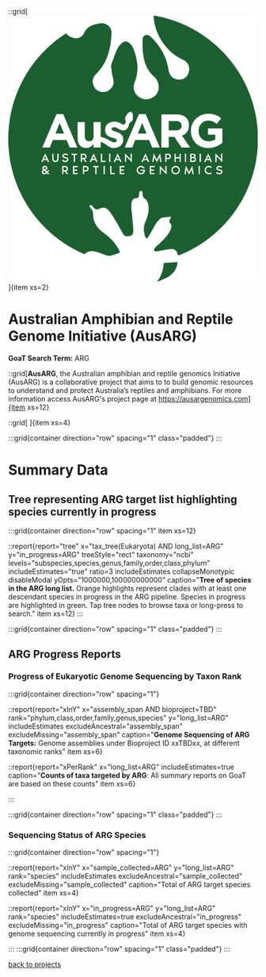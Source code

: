 ::grid[![GoaT](/static/images/AusARG-Logo.png)]{item xs=2}

# Australian Amphibian and Reptile Genome Initiative (AusARG)
**GoaT Search Term:** ARG


::grid[**AusARG**, the Australian amphibian and reptile genomics Initiative (AusARG) is a collaborative project that aims to to build genomic resources to understand and protect Australia’s reptiles and amphibians. For more information access AusARG's project page at https://ausargenomics.com]{item xs=12}

::grid[ ]{item xs=4}


:::grid{container direction="row" spacing="1" class="padded"}
:::

# Summary Data

## Tree representing ARG target list highlighting species currently in progress

:::grid{container direction="row" spacing="1" item xs=12}

::report{report="tree" x="tax_tree(Eukaryota) AND long_list=ARG" y="in_progress=ARG" treeStyle="rect" taxonomy="ncbi" levels="subspecies,species,genus,family,order,class,phylum" includeEstimates="true" ratio=3 includeEstimates collapseMonotypic disableModal yOpts="1000000,100000000000" caption="**Tree of species in the ARG long list.** Orange highlights represent clades with at least one descendant species in progress in the ARG pipeline. Species in progress are highlighted in green. Tap tree nodes to browse taxa or long-press to search." item xs=12}
:::


:::grid{container direction="row" spacing="1" class="padded"}
:::

## ARG Progress Reports
### Progress of Eukaryotic Genome Sequencing by Taxon Rank
:::grid{container direction="row" spacing="1"}

::report{report="xInY" x="assembly_span AND bioproject=TBD" rank="phylum,class,order,family,genus,species" y="long_list=ARG" includeEstimates excludeAncestral="assembly_span" excludeMissing="assembly_span" caption="**Genome Sequencing of ARG Targets:** Genome assemblies under Bioproject ID xxTBDxx, at different taxonomic ranks" item xs=6}

::report{report="xPerRank" x="long_list=ARG" includeEstimates=true caption="**Counts of taxa targeted by ARG**: All summary reports on GoaT are based on these counts" item xs=6}

:::

:::grid{container direction="row" spacing="1" class="padded"}
:::

### Sequencing Status of ARG Species 

:::grid{container direction="row" spacing="1"}

::report{report="xInY" x="sample_collected=ARG" y="long_list=ARG" rank="species" includeEstimates excludeAncestral="sample_collected" excludeMissing="sample_collected" caption="Total of ARG target species collected" item xs=4}

::report{report="xInY" x="in_progress=ARG" y="long_list=ARG" rank="species" includeEstimates=true excludeAncestral="in_progress" excludeMissing="in_progress" caption="Total of ARG target species with genome sequencing currently in progress" item xs=4}

:::
:::grid{container direction="row" spacing="1" class="padded"}
:::



[back to projects](/projects)
